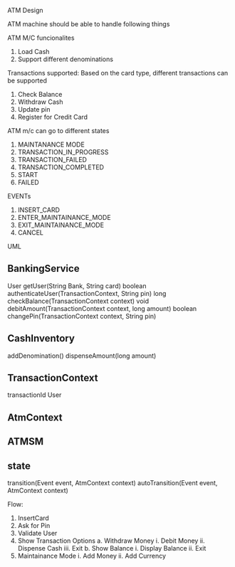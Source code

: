 ATM Design

ATM machine should be able to handle following things

ATM M/C funcionalites
1. Load Cash
2. Support different denominations


Transactions supported:
Based on the card type, different transactions can be supported

1. Check Balance
2. Withdraw Cash
3. Update pin
4. Register for Credit Card


ATM m/c can go to different states
1. MAINTANANCE MODE
2. TRANSACTION_IN_PROGRESS
3. TRANSACTION_FAILED
4. TRANSACTION_COMPLETED
5. START
7. FAILED

EVENTs
1. INSERT_CARD
2. ENTER_MAINTAINANCE_MODE
3. EXIT_MAINTAINANCE_MODE
4. CANCEL

UML

BankingService
----------------
User getUser(String Bank, String card)
boolean authenticateUser(TransactionContext, String pin)
long checkBalance(TransactionContext context)
void debitAmount(TransactionContext context, long amount)
boolean changePin(TransactionContext context, String pin)


CashInventory
----------------
addDenomination()
dispenseAmount(long amount)

TransactionContext
------------------
transactionId
User


AtmContext
----------



ATMSM
------
state
------
transition(Event event, AtmContext context)
autoTransition(Event event, AtmContext context)







Flow:
1. InsertCard 
2. Ask for Pin
3. Validate User
4. Show Transaction Options
    a. Withdraw Money
        i. Debit Money
       ii. Dispense Cash
      iii. Exit
    b. Show Balance
        i. Display Balance
       ii. Exit
1. Maintainance Mode
    i. Add Money
   ii. Add Currency
   






